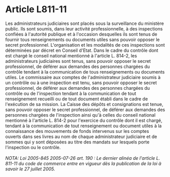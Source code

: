 # Article L811-11

Les administrateurs judiciaires sont placés sous la surveillance du ministère public. Ils sont soumis, dans leur activité professionnelle, à des inspections confiées à l'autorité publique et à l'occasion desquelles ils sont tenus de fournir tous renseignements ou documents utiles sans pouvoir opposer le secret professionnel.   L'organisation et les modalités de ces inspections sont déterminées par décret en Conseil d'Etat.   Dans le cadre du contrôle dont est chargé le conseil national mentionné à l'article L. 814-2, les administrateurs judiciaires sont tenus, sans pouvoir opposer le secret professionnel, de déférer aux demandes des personnes chargées du contrôle tendant à la communication de tous renseignements ou documents utiles.   Le commissaire aux comptes de l'administrateur judiciaire soumis à un contrôle ou à une inspection est tenu, sans pouvoir opposer le secret professionnel, de déférer aux demandes des personnes chargées du contrôle ou de l'inspection tendant à la communication de tout renseignement recueilli ou de tout document établi dans le cadre de l'exécution de sa mission.   La Caisse des dépôts et consignations est tenue, sans pouvoir opposer le secret professionnel, de déférer aux demandes des personnes chargées de l'inspection ainsi qu'à celles du conseil national mentionné à l'article L. 814-2 pour l'exercice du contrôle dont il est chargé, tendant à la communication de tout renseignement ou document utiles à la connaissance des mouvements de fonds intervenus sur les comptes ouverts dans ses livres au nom de chaque administrateur judiciaire et de sommes qui y sont déposées au titre des mandats sur lesquels porte l'inspection ou le contrôle.<br/><br/><i>NOTA:  Loi 2005-845 2005-07-26 art. 190 : Le dernier alinéa de l'article L. 811-11 du code de commerce entre en vigueur dès la publication de la loi à savoir le 27 juillet 2005.</i>
